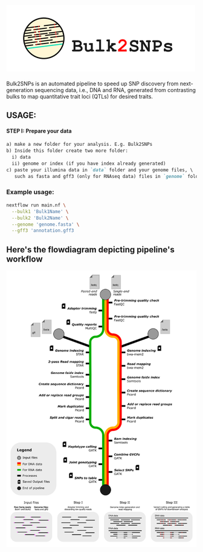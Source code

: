 ![](media/logo.png)
---
Bulk2SNPs is an automated pipeline to speed up SNP discovery from next-generation sequencing data, i.e., DNA and RNA, generated from contrasting bulks to map quantitative trait loci (QTLs) for desired traits. 

## USAGE: 
#### STEP I: Prepare your data
```md
a) make a new folder for your analysis. E.g. Bulk2SNPs
b) Inside this folder create two more folder:
  i) data
  ii) genome or index (if you have index already generated)
c) paste your illumina data in `data` folder and your genome files, \
   such as fasta and gff3 (only for RNAseq data) files in `genome` folder
```


### Example usage:
```bash
nextflow run main.nf \
  --bulk1 'Bulk1Name' \
  --bulk2 'Bulk2Name' \
  --genome 'genome.fasta' \
  --gff3 'annotation.gff3
```

## Here's the flowdiagram depicting pipeline's workflow
![](media/flowdiagram.png)
